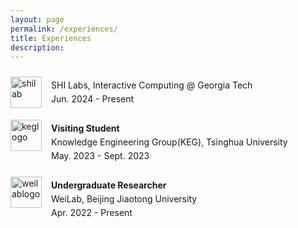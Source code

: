 ```yaml
---
layout: page
permalink: /experiences/
title: Experiences
description:
---
```


<div class="experience-item">
  <img src="/path/to/logo2.png" alt="shilab" style="float: left; margin-right: 15px; width: 50px; height: auto;">
  <p><strong></strong></p>
  <p>SHI Labs, Interactive Computing @ Georgia Tech</p>
  <p>Jun. 2024 - Present</p>
</div>

<div class="experience-item">
  <img src="/path/to/logo1.png" alt="keglogo" style="float: left; margin-right: 15px; width: 50px; height: auto;">
  <p><strong>Visiting Student</strong></p>
  <p>Knowledge Engineering Group(KEG), Tsinghua University</p>
  <p>May. 2023 - Sept. 2023</p>
</div>

<div class="experience-item">
  <img src="wei_logo.jpeg" alt="weilablogo" style="float: left; margin-right: 15px; width: 50px; height: auto;">
  <p><strong>Undergraduate Researcher</strong></p>
  <p>WeiLab, Beijing Jiaotong University</p>
  <p>Apr. 2022 - Present</p>
</div>

<style>
.experience-item {
  clear: both;
  padding: 10px 0;
}
.experience-item img {
  vertical-align: middle;
}
.experience-item p {
  margin: 5px 0;
}
</style>
